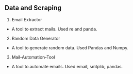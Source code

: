 ## Data and Scraping

1. Email Extractor
 - A tool to extract mails. Used re and panda.
2. Random Data Generator
 - A tool to generate random data. Used Pandas and Numpy.
3. Mail-Automation-Tool
 - A tool to automate emails. Used email, smtplib, pandas.
